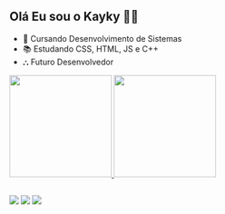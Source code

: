 ## Olá Eu sou o Kayky 🙋🏿
- 🏫 Cursando Desenvolvimento de Sistemas 
- 📚 Estudando CSS, HTML, JS e C++
- ⛬ Futuro Desenvolvedor

<div>
  <a href="https://github.com/kaykymoura">
  <img height="180em" src="https://github-readme-stats.vercel.app/api?username=akayky&show_icons=true&theme=gotham&include_all_commits-true&count_private-true"/>
  <img height="180em" src="https://github-readme-stats.vercel.app/api/top-langs/?username=kayky&layout-compact&langs_count-16&theme=gotham"/>
</div>

  ##
 
<div> 
  <a href="https://www.instagram.com/kaykymouraa" target="_blank"><img src="https://img.shields.io/badge/-Instagram-%23E4405F?style=for-the-badge&logo=instagram&logoColor=white" target="_blank"></a>
  <a href="https://www.linkedin.com/in/kayky-nascimento-6aa9b4320/" target="_blank"><img src="https://img.shields.io/badge/-LinkedIn-%230077B5?style=for-the-badge&logo=linkedin&logoColor=white" target="_blank"></a> 
  <a href = "mailto:kaykynascimentoep@gmail.com"><img src="https://img.shields.io/badge/-Gmail-%23333?style=for-the-badge&logo=gmail&logoColor=white" target="_blank"></a>

